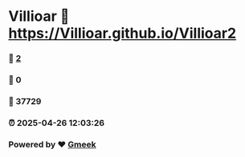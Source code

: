 # Villioar :link: https://Villioar.github.io/Villioar2 
### :page_facing_up: [2](https://Villioar.github.io/Villioar2/tag.html) 
### :speech_balloon: 0 
### :hibiscus: 37729 
### :alarm_clock: 2025-04-26 12:03:26 
### Powered by :heart: [Gmeek](https://github.com/Meekdai/Gmeek)
